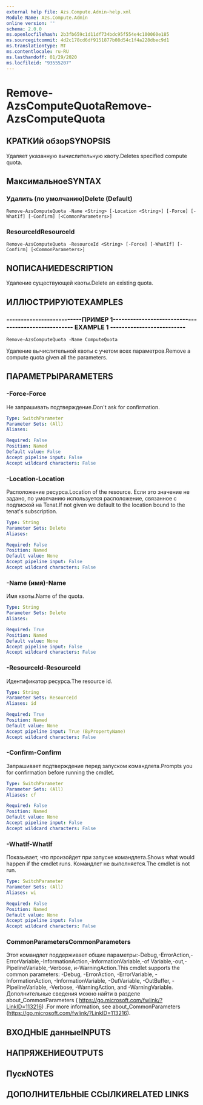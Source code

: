 ```yaml
---
external help file: Azs.Compute.Admin-help.xml
Module Name: Azs.Compute.Admin
online version: ''
schema: 2.0.0
ms.openlocfilehash: 2b3fb659c1d11df734bdc95f554e4c100060e185
ms.sourcegitcommit: 4d2c178cd6df9151877b08d54c1f4a228dbec9d1
ms.translationtype: MT
ms.contentlocale: ru-RU
ms.lasthandoff: 01/29/2020
ms.locfileid: "93555207"
---
```

# <span data-ttu-id="3bf86-101">Remove-AzsComputeQuota</span><span class="sxs-lookup"><span data-stu-id="3bf86-101">Remove-AzsComputeQuota</span></span>

## <span data-ttu-id="3bf86-102">КРАТКИй обзор</span><span class="sxs-lookup"><span data-stu-id="3bf86-102">SYNOPSIS</span></span>
<span data-ttu-id="3bf86-103">Удаляет указанную вычислительную квоту.</span><span class="sxs-lookup"><span data-stu-id="3bf86-103">Deletes specified compute quota.</span></span>

## <span data-ttu-id="3bf86-104">Максимальное</span><span class="sxs-lookup"><span data-stu-id="3bf86-104">SYNTAX</span></span>

### <span data-ttu-id="3bf86-105">Удалить (по умолчанию)</span><span class="sxs-lookup"><span data-stu-id="3bf86-105">Delete (Default)</span></span>
```
Remove-AzsComputeQuota -Name <String> [-Location <String>] [-Force] [-WhatIf] [-Confirm] [<CommonParameters>]
```

### <span data-ttu-id="3bf86-106">ResourceId</span><span class="sxs-lookup"><span data-stu-id="3bf86-106">ResourceId</span></span>
```
Remove-AzsComputeQuota -ResourceId <String> [-Force] [-WhatIf] [-Confirm] [<CommonParameters>]
```

## <span data-ttu-id="3bf86-107">NОПИСАНИЕ</span><span class="sxs-lookup"><span data-stu-id="3bf86-107">DESCRIPTION</span></span>
<span data-ttu-id="3bf86-108">Удаление существующей квоты.</span><span class="sxs-lookup"><span data-stu-id="3bf86-108">Delete an existing quota.</span></span>

## <span data-ttu-id="3bf86-109">ИЛЛЮСТРИРУЮТ</span><span class="sxs-lookup"><span data-stu-id="3bf86-109">EXAMPLES</span></span>

### <span data-ttu-id="3bf86-110">--------------------------ПРИМЕР 1--------------------------</span><span class="sxs-lookup"><span data-stu-id="3bf86-110">-------------------------- EXAMPLE 1 --------------------------</span></span>
```
Remove-AzsComputeQuota -Name ComputeQuota
```

<span data-ttu-id="3bf86-111">Удаление вычислительной квоты с учетом всех параметров.</span><span class="sxs-lookup"><span data-stu-id="3bf86-111">Remove a compute quota given all the parameters.</span></span>

## <span data-ttu-id="3bf86-112">ПАРАМЕТРЫ</span><span class="sxs-lookup"><span data-stu-id="3bf86-112">PARAMETERS</span></span>

### <span data-ttu-id="3bf86-113">-Force</span><span class="sxs-lookup"><span data-stu-id="3bf86-113">-Force</span></span>
<span data-ttu-id="3bf86-114">Не запрашивать подтверждение.</span><span class="sxs-lookup"><span data-stu-id="3bf86-114">Don't ask for confirmation.</span></span>

```yaml
Type: SwitchParameter
Parameter Sets: (All)
Aliases: 

Required: False
Position: Named
Default value: False
Accept pipeline input: False
Accept wildcard characters: False
```

### <span data-ttu-id="3bf86-115">-Location</span><span class="sxs-lookup"><span data-stu-id="3bf86-115">-Location</span></span>
<span data-ttu-id="3bf86-116">Расположение ресурса.</span><span class="sxs-lookup"><span data-stu-id="3bf86-116">Location of the resource.</span></span> <span data-ttu-id="3bf86-117">Если это значение не задано, по умолчанию используется расположение, связанное с подпиской на Tenat.</span><span class="sxs-lookup"><span data-stu-id="3bf86-117">If not given we default to the location bound to the tenat's subscription.</span></span>

```yaml
Type: String
Parameter Sets: Delete
Aliases: 

Required: False
Position: Named
Default value: None
Accept pipeline input: False
Accept wildcard characters: False
```

### <span data-ttu-id="3bf86-118">-Name (имя)</span><span class="sxs-lookup"><span data-stu-id="3bf86-118">-Name</span></span>
<span data-ttu-id="3bf86-119">Имя квоты.</span><span class="sxs-lookup"><span data-stu-id="3bf86-119">Name of the quota.</span></span>

```yaml
Type: String
Parameter Sets: Delete
Aliases: 

Required: True
Position: Named
Default value: None
Accept pipeline input: False
Accept wildcard characters: False
```

### <span data-ttu-id="3bf86-120">-ResourceId</span><span class="sxs-lookup"><span data-stu-id="3bf86-120">-ResourceId</span></span>
<span data-ttu-id="3bf86-121">Идентификатор ресурса.</span><span class="sxs-lookup"><span data-stu-id="3bf86-121">The resource id.</span></span>

```yaml
Type: String
Parameter Sets: ResourceId
Aliases: id

Required: True
Position: Named
Default value: None
Accept pipeline input: True (ByPropertyName)
Accept wildcard characters: False
```

### <span data-ttu-id="3bf86-122">-Confirm</span><span class="sxs-lookup"><span data-stu-id="3bf86-122">-Confirm</span></span>
<span data-ttu-id="3bf86-123">Запрашивает подтверждение перед запуском командлета.</span><span class="sxs-lookup"><span data-stu-id="3bf86-123">Prompts you for confirmation before running the cmdlet.</span></span>

```yaml
Type: SwitchParameter
Parameter Sets: (All)
Aliases: cf

Required: False
Position: Named
Default value: None
Accept pipeline input: False
Accept wildcard characters: False
```

### <span data-ttu-id="3bf86-124">-WhatIf</span><span class="sxs-lookup"><span data-stu-id="3bf86-124">-WhatIf</span></span>
<span data-ttu-id="3bf86-125">Показывает, что произойдет при запуске командлета.</span><span class="sxs-lookup"><span data-stu-id="3bf86-125">Shows what would happen if the cmdlet runs.</span></span>
<span data-ttu-id="3bf86-126">Командлет не выполняется.</span><span class="sxs-lookup"><span data-stu-id="3bf86-126">The cmdlet is not run.</span></span>

```yaml
Type: SwitchParameter
Parameter Sets: (All)
Aliases: wi

Required: False
Position: Named
Default value: None
Accept pipeline input: False
Accept wildcard characters: False
```

### <span data-ttu-id="3bf86-127">CommonParameters</span><span class="sxs-lookup"><span data-stu-id="3bf86-127">CommonParameters</span></span>
<span data-ttu-id="3bf86-128">Этот командлет поддерживает общие параметры:-Debug,-ErrorAction,-ErrorVariable,-InformationAction,-InformationVariable,-of Variable,-out,-PipelineVariable,-Verbose, и-WarningAction.</span><span class="sxs-lookup"><span data-stu-id="3bf86-128">This cmdlet supports the common parameters: -Debug, -ErrorAction, -ErrorVariable, -InformationAction, -InformationVariable, -OutVariable, -OutBuffer, -PipelineVariable, -Verbose, -WarningAction, and -WarningVariable.</span></span> <span data-ttu-id="3bf86-129">Дополнительные сведения можно найти в разделе about_CommonParameters ( https://go.microsoft.com/fwlink/?LinkID=113216) .</span><span class="sxs-lookup"><span data-stu-id="3bf86-129">For more information, see about_CommonParameters (https://go.microsoft.com/fwlink/?LinkID=113216).</span></span>

## <span data-ttu-id="3bf86-130">ВХОДНЫЕ данные</span><span class="sxs-lookup"><span data-stu-id="3bf86-130">INPUTS</span></span>

## <span data-ttu-id="3bf86-131">НАПРЯЖЕНИЕ</span><span class="sxs-lookup"><span data-stu-id="3bf86-131">OUTPUTS</span></span>

## <span data-ttu-id="3bf86-132">Пуск</span><span class="sxs-lookup"><span data-stu-id="3bf86-132">NOTES</span></span>

## <span data-ttu-id="3bf86-133">ДОПОЛНИТЕЛЬНЫЕ ССЫЛКИ</span><span class="sxs-lookup"><span data-stu-id="3bf86-133">RELATED LINKS</span></span>

